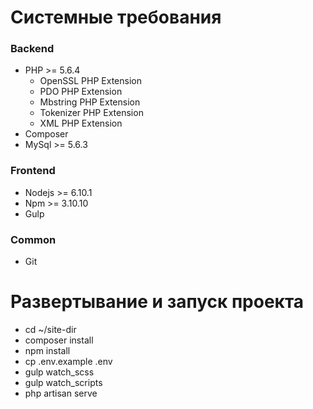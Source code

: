 # Системные требования

### Backend
- PHP >= 5.6.4
    - OpenSSL PHP Extension
    - PDO PHP Extension
    - Mbstring PHP Extension
    - Tokenizer PHP Extension
    - XML PHP Extension
- Composer
- MySql >= 5.6.3

### Frontend
- Nodejs >= 6.10.1
- Npm >= 3.10.10
- Gulp

### Common
- Git

# Развертывание и запуск проекта

- cd ~/site-dir
- composer install
- npm install
- cp .env.example .env
- gulp watch_scss
- gulp watch_scripts
- php artisan serve